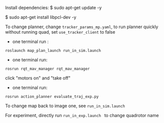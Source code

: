 Install dependencies:
$ sudo apt-get update -y

$ sudo apt-get install libpcl-dev -y

To change planner, change `tracker_params_mp.yaml`, to run planner quickly without running quad, set `use_tracker_client` to false


- one terminal run :

```
roslaunch map_plan_launch run_in_sim.launch 
```


- one terminal run:


```
rosrun rqt_mav_manager rqt_mav_manager

```

click "motors on" and "take off"



- one terminal run: 

```
rosrun action_planner evaluate_traj_exp.py
```


To change map back to image one, see `run_in_sim.launch `


For experiment, directly run `run_in_exp.launch ` to change quadrotor name
